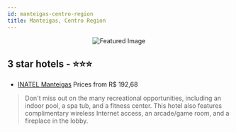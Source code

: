 ```yaml
---
id: manteigas-centro-region
title: Manteigas, Centro Region
---
```


<center><img src="https://i.travelapi.com/hotels/5000000/4230000/4224700/4224628/69439578_z.jpg" alt="Featured Image" /></center>


##  3 star hotels - ⭐️⭐️⭐️

-    [INATEL Manteigas](https://us.hurb.com/hotels/manteigas/inatel-manteigas-JNP-JP012329?cmp=18055) Prices from R$ 192,68
   > Don't miss out on the many recreational opportunities, including an indoor pool, a spa tub, and a fitness center. This hotel also features complimentary wireless Internet access, an arcade/game room, and a fireplace in the lobby.
